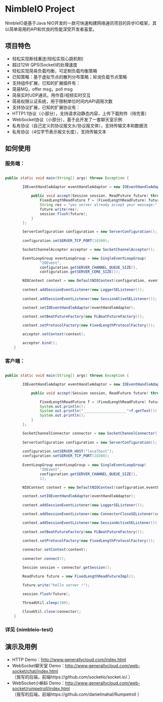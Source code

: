 
# NimbleIO Project

NimbleIO是基于Java NIO开发的一款可快速构建网络通讯项目的异步IO框架，其以简单易用的API和优良的性能深受开发者喜爱。

## 项目特色

* 轻松实现断线重连(轻松实现心跳机制)
* 超过12W QPS(Socket)的处理速度
* 轻松实现简易负载均衡，可定制负载均衡策略
 * 已知策略：基于虚拟节点的散列分布策略；轮询负载节点策略
* 支持组件扩展，已知的扩展插件有：
 * 简易MQ，offer msg，poll msg
 * 简易实时UDP通讯，用作音/视频实时交互
 * 简易权限认证系统，用于限制单位时间内API调用次数
* 支持协议扩展，已知的扩展协议有：
 * HTTP1.1协议（小部分），支持请求动静态内容，上传下载附件（待完善）
 * WebSocket协议（小部分），基于此开发了一套聊天室示例
 * 私有协议（自己定义的协议报文头/协议报文体），支持传输文本和数据流
 * 私有协议（4位字节表示报文长度），支持传输文本
 
## 如何使用

### 服务端：

```Java

public static void main(String[] args) throws Exception {

		IOEventHandleAdaptor eventHandleAdaptor = new IOEventHandleAdaptor() {

			public void accept(Session session, ReadFuture future) throws Exception {
				FixedLengthReadFuture f = (FixedLengthReadFuture) future;
				String res = "yes server already accept your message:" + f.getText();
				future.write(res);
				session.flush(future);
			}
		};

		ServerConfiguration configuration = new ServerConfiguration();
		
		configuration.setSERVER_TCP_PORT(18300);

		SocketChannelAcceptor acceptor = new SocketChannelAcceptor();

		EventLoopGroup eventLoopGroup = new SingleEventLoopGroup(
				"IOEvent",
				configuration.getSERVER_CHANNEL_QUEUE_SIZE(),
				configuration.getSERVER_CORE_SIZE());

		NIOContext context = new DefaultNIOContext(configuration, eventLoopGroup);
		
		context.addSessionEventListener(new LoggerSEListener());
		
		context.addSessionEventListener(new SessionAliveSEListener());

		context.setIOEventHandleAdaptor(eventHandleAdaptor);
		
		context.setBeatFutureFactory(new FLBeatFutureFactory());

		context.setProtocolFactory(new FixedLengthProtocolFactory());

		acceptor.setContext(context);

		acceptor.bind();
	}

```

### 客户端：

```Java

public static void main(String[] args) throws Exception {

		IOEventHandleAdaptor eventHandleAdaptor = new IOEventHandleAdaptor() {

			public void accept(Session session, ReadFuture future) throws Exception {

				FixedLengthReadFuture f = (FixedLengthReadFuture) future;
				System.out.println();
				System.out.println("____________________"+f.getText());
				System.out.println();
			}
		};

		SocketChannelConnector connector = new SocketChannelConnector();
		
		ServerConfiguration configuration = new ServerConfiguration();
		
		configuration.setSERVER_HOST("localhost");
		configuration.setSERVER_TCP_PORT(18300);
		
		EventLoopGroup eventLoopGroup = new SingleEventLoopGroup(
				"IOEvent", 
				configuration.getSERVER_CHANNEL_QUEUE_SIZE(),
				1);

		NIOContext context = new DefaultNIOContext(configuration,eventLoopGroup);

		context.setIOEventHandleAdaptor(eventHandleAdaptor);
		
		context.addSessionEventListener(new LoggerSEListener());

		context.addSessionEventListener(new ConnectorCloseSEListener(connector));

		context.addSessionEventListener(new SessionActiveSEListener());
		
		context.setBeatFutureFactory(new FLBeatFutureFactory());

		context.setProtocolFactory(new FixedLengthProtocolFactory());
		
		connector.setContext(context);
		
		connector.connect();

		Session session = connector.getSession();

		ReadFuture future = new FixedLengthReadFutureImpl();

		future.write("hello server !");

		session.flush(future);
		
		ThreadUtil.sleep(100);

		CloseUtil.close(connector);
	}

```

###	详见 {nimbleio-test}

## 演示及用例
* HTTP Demo：http://www.generallycloud.com/index.html
* WebSocket聊天室 Demo：http://www.generallycloud.com/web-socket/chat/index.html                                
 （我写的后端，前端https://github.com/socketio/socket.io/ ）
* WebSocket小蝌蚪 Demo：http://www.generallycloud.com/web-socket/rumpetroll/index.html                                
 （我写的后端，前端https://github.com/danielmahal/Rumpetroll ）
